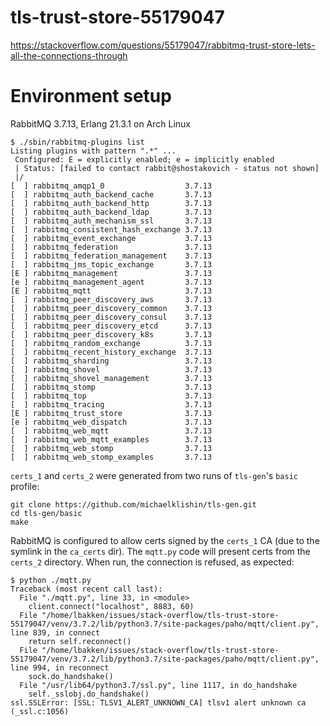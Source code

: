 # tls-trust-store-55179047

https://stackoverflow.com/questions/55179047/rabbitmq-trust-store-lets-all-the-connections-through

# Environment setup

RabbitMQ 3.7.13, Erlang 21.3.1 on Arch Linux

```
$ ./sbin/rabbitmq-plugins list
Listing plugins with pattern ".*" ...
 Configured: E = explicitly enabled; e = implicitly enabled
 | Status: [failed to contact rabbit@shostakovich - status not shown]
 |/
[  ] rabbitmq_amqp1_0                  3.7.13
[  ] rabbitmq_auth_backend_cache       3.7.13
[  ] rabbitmq_auth_backend_http        3.7.13
[  ] rabbitmq_auth_backend_ldap        3.7.13
[  ] rabbitmq_auth_mechanism_ssl       3.7.13
[  ] rabbitmq_consistent_hash_exchange 3.7.13
[  ] rabbitmq_event_exchange           3.7.13
[  ] rabbitmq_federation               3.7.13
[  ] rabbitmq_federation_management    3.7.13
[  ] rabbitmq_jms_topic_exchange       3.7.13
[E ] rabbitmq_management               3.7.13
[e ] rabbitmq_management_agent         3.7.13
[E ] rabbitmq_mqtt                     3.7.13
[  ] rabbitmq_peer_discovery_aws       3.7.13
[  ] rabbitmq_peer_discovery_common    3.7.13
[  ] rabbitmq_peer_discovery_consul    3.7.13
[  ] rabbitmq_peer_discovery_etcd      3.7.13
[  ] rabbitmq_peer_discovery_k8s       3.7.13
[  ] rabbitmq_random_exchange          3.7.13
[  ] rabbitmq_recent_history_exchange  3.7.13
[  ] rabbitmq_sharding                 3.7.13
[  ] rabbitmq_shovel                   3.7.13
[  ] rabbitmq_shovel_management        3.7.13
[  ] rabbitmq_stomp                    3.7.13
[  ] rabbitmq_top                      3.7.13
[  ] rabbitmq_tracing                  3.7.13
[E ] rabbitmq_trust_store              3.7.13
[e ] rabbitmq_web_dispatch             3.7.13
[  ] rabbitmq_web_mqtt                 3.7.13
[  ] rabbitmq_web_mqtt_examples        3.7.13
[  ] rabbitmq_web_stomp                3.7.13
[  ] rabbitmq_web_stomp_examples       3.7.13
```

`certs_1` and `certs_2` were generated from two runs of `tls-gen`'s `basic` profile:

```
git clone https://github.com/michaelklishin/tls-gen.git
cd tls-gen/basic
make
```

RabbitMQ is configured to allow certs signed by the `certs_1` CA (due to the symlink in the `ca_certs` dir). The `mqtt.py` code will present certs from the `certs_2` directory. When run, the connection is refused, as expected:

```
$ python ./mqtt.py
Traceback (most recent call last):
  File "./mqtt.py", line 33, in <module>
    client.connect("localhost", 8883, 60)
  File "/home/lbakken/issues/stack-overflow/tls-trust-store-55179047/venv/3.7.2/lib/python3.7/site-packages/paho/mqtt/client.py", line 839, in connect
    return self.reconnect()
  File "/home/lbakken/issues/stack-overflow/tls-trust-store-55179047/venv/3.7.2/lib/python3.7/site-packages/paho/mqtt/client.py", line 994, in reconnect
    sock.do_handshake()
  File "/usr/lib64/python3.7/ssl.py", line 1117, in do_handshake
    self._sslobj.do_handshake()
ssl.SSLError: [SSL: TLSV1_ALERT_UNKNOWN_CA] tlsv1 alert unknown ca (_ssl.c:1056)
```
